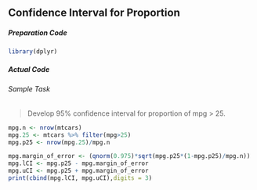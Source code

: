 ## Confidence Interval for Proportion
##### Preparation Code
```r
library(dplyr)
```
##### Actual Code
###### Sample Task
>Develop 95% confidence interval for proportion of mpg > 25.
```r
mpg.n <- nrow(mtcars)
mpg.25 <- mtcars %>% filter(mpg>25)
mpg.p25 <- nrow(mpg.25)/mpg.n

mpg.margin_of_error <- (qnorm(0.975)*sqrt(mpg.p25*(1-mpg.p25)/mpg.n))
mpg.lCI <- mpg.p25 - mpg.margin_of_error
mpg.uCI <- mpg.p25 + mpg.margin_of_error
print(cbind(mpg.lCI, mpg.uCI),digits = 3)
```
